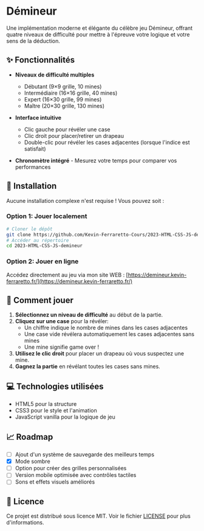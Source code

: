 # Démineur

Une implémentation moderne et élégante du célèbre jeu Démineur, offrant quatre niveaux de difficulté pour mettre à l'épreuve votre logique et votre sens de la déduction.

## ✨ Fonctionnalités

- **Niveaux de difficulté multiples**
  - Débutant (9×9 grille, 10 mines)
  - Intermédiaire (16×16 grille, 40 mines)
  - Expert (16×30 grille, 99 mines)
  - Maître (20×30 grille, 130 mines)

- **Interface intuitive**
  - Clic gauche pour révéler une case
  - Clic droit pour placer/retirer un drapeau
  - Double-clic pour révéler les cases adjacentes (lorsque l'indice est satisfait)

- **Chronomètre intégré** - Mesurez votre temps pour comparer vos performances

## 🚀 Installation

Aucune installation complexe n'est requise ! Vous pouvez soit :

### Option 1: Jouer localement

```bash
# Cloner le dépôt
git clone https://github.com/Kevin-Ferraretto-Cours/2023-HTML-CSS-JS-demineur.git
# Accéder au répertoire
cd 2023-HTML-CSS-JS-demineur
```

### Option 2: Jouer en ligne

Accédez directement au jeu via mon site WEB :
[https://demineur.kevin-ferraretto.fr/](https://demineur.kevin-ferraretto.fr/)

## 📝 Comment jouer

1. **Sélectionnez un niveau de difficulté** au début de la partie.
2. **Cliquez sur une case** pour la révéler:
   - Un chiffre indique le nombre de mines dans les cases adjacentes
   - Une case vide révélera automatiquement les cases adjacentes sans mines
   - Une mine signifie game over !
3. **Utilisez le clic droit** pour placer un drapeau où vous suspectez une mine.
4. **Gagnez la partie** en révélant toutes les cases sans mines.

## 💻 Technologies utilisées

- HTML5 pour la structure
- CSS3 pour le style et l'animation
- JavaScript vanilla pour la logique de jeu

## 📈 Roadmap

- [ ] Ajout d'un système de sauvegarde des meilleurs temps
- [x] Mode sombre
- [ ] Option pour créer des grilles personnalisées
- [ ] Version mobile optimisée avec contrôles tactiles
- [ ] Sons et effets visuels améliorés

## 📜 Licence

Ce projet est distribué sous licence MIT. Voir le fichier [LICENSE](LICENSE) pour plus d'informations.
